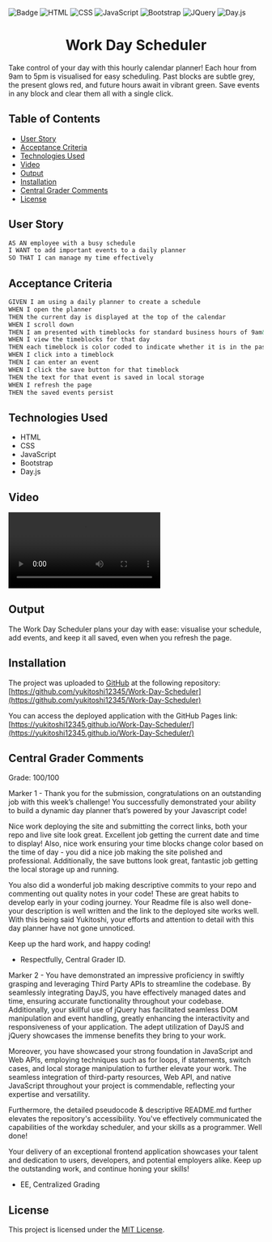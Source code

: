 ![Badge](https://img.shields.io/badge/License-MIT-yellow.svg) ![HTML](https://img.shields.io/badge/HTML-blue) ![CSS](https://img.shields.io/badge/CSS-red) ![JavaScript](https://img.shields.io/badge/JavaScript-yellow) ![Bootstrap](https://img.shields.io/badge/Bootstrap-purple) ![JQuery](https://img.shields.io/badge/JQuery-green) ![Day.js](https://img.shields.io/badge/Day.js-orange)

<h1 align = "center"> Work Day Scheduler</h1>

Take control of your day with this hourly calendar planner! Each hour from 9am to 5pm is visualised for easy scheduling. Past blocks are subtle grey, the present glows red, and future hours await in vibrant green. Save events in any block and clear them all with a single click.

## Table of Contents

- [User Story](#user-story)
- [Acceptance Criteria](#acceptance-criteria)
- [Technologies Used](#technologies-used)
- [Video](#video)
- [Output](#output)
- [Installation](#installation)
- [Central Grader Comments](#central-grader-comments)
- [License](#license)

## User Story

```md
AS AN employee with a busy schedule
I WANT to add important events to a daily planner
SO THAT I can manage my time effectively
```

## Acceptance Criteria

```md
GIVEN I am using a daily planner to create a schedule
WHEN I open the planner
THEN the current day is displayed at the top of the calendar
WHEN I scroll down
THEN I am presented with timeblocks for standard business hours of 9am&ndash;5pm
WHEN I view the timeblocks for that day
THEN each timeblock is color coded to indicate whether it is in the past, present, or future
WHEN I click into a timeblock
THEN I can enter an event
WHEN I click the save button for that timeblock
THEN the text for that event is saved in local storage
WHEN I refresh the page
THEN the saved events persist
```

## Technologies Used

- HTML
- CSS
- JavaScript
- Bootstrap
- Day.js

## Video

![](assets/images-videos/Work-Day-Scheduler-Video.mp4)

## Output

The Work Day Scheduler plans your day with ease: visualise your schedule, add events, and keep it all saved, even when you refresh the page.

## Installation

The project was uploaded to [GitHub](https://github.com/) at the following repository:
[https://github.com/yukitoshi12345/Work-Day-Scheduler](https://github.com/yukitoshi12345/Work-Day-Scheduler)

You can access the deployed application with the GitHub Pages link:
[https://yukitoshi12345.github.io/Work-Day-Scheduler/](https://yukitoshi12345.github.io/Work-Day-Scheduler/)

## Central Grader Comments

Grade: 100/100

Marker 1 - Thank you for the submission, congratulations on an outstanding job with this week’s challenge! You successfully demonstrated your ability to build a dynamic day planner that’s powered by your Javascript code!

Nice work deploying the site and submitting the correct links, both your repo and live site look great. Excellent job getting the current date and time to display! Also, nice work ensuring your time blocks change color based on the time of day - you did a nice job making the site polished and professional. Additionally, the save buttons look great, fantastic job getting the local storage up and running.

You also did a wonderful job making descriptive commits to your repo and commenting out quality notes in your code! These are great habits to develop early in your coding journey. Your Readme file is also well done- your description is well written and the link to the deployed site works well. With this being said Yukitoshi, your efforts and attention to detail with this day planner have not gone unnoticed.

Keep up the hard work, and happy coding!

- Respectfully, Central Grader ID.

Marker 2 - You have demonstrated an impressive proficiency in swiftly grasping and leveraging Third Party APIs to streamline the codebase. By seamlessly integrating DayJS, you have effectively managed dates and time, ensuring accurate functionality throughout your codebase. Additionally, your skillful use of jQuery has facilitated seamless DOM manipulation and event handling, greatly enhancing the interactivity and responsiveness of your application. The adept utilization of DayJS and jQuery showcases the immense benefits they bring to your work.

Moreover, you have showcased your strong foundation in JavaScript and Web APIs, employing techniques such as for loops, if statements, switch cases, and local storage manipulation to further elevate your work. The seamless integration of third-party resources, Web API, and native JavaScript throughout your project is commendable, reflecting your expertise and versatility.

Furthermore, the detailed pseudocode & descriptive README.md further elevates the repository's accessibility. You've effectively communicated the capabilities of the workday scheduler, and your skills as a programmer. Well done!

Your delivery of an exceptional frontend application showcases your talent and dedication to users, developers, and potential employers alike. Keep up the outstanding work, and continue honing your skills!

- EE, Centralized Grading

## License

This project is licensed under the [MIT License](https://github.com/Yukitoshi12345/Work-Day-Scheduler/blob/main/LICENSE).
